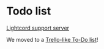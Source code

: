 # Todo list
[Lightcord support server](https://discord.gg/7eFff2A)

We moved to a [Trello-like To-Do list](https://phorcys.sandcats.io/shared/k6fDvh0nMbKkge7-cfFbm3UdJfVATRZcZd0O4y0r_WS)!
